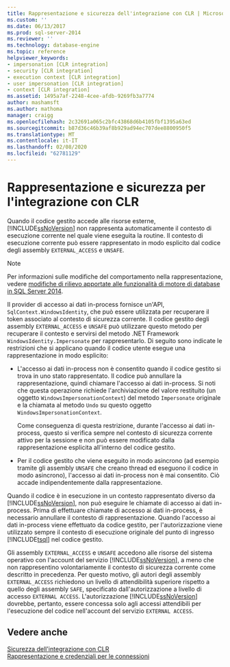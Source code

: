 ```yaml
---
title: Rappresentazione e sicurezza dell'integrazione con CLR | Microsoft Docs
ms.custom: ''
ms.date: 06/13/2017
ms.prod: sql-server-2014
ms.reviewer: ''
ms.technology: database-engine
ms.topic: reference
helpviewer_keywords:
- impersonation [CLR integration]
- security [CLR integration]
- execution context [CLR integration]
- user impersonation [CLR integration]
- context [CLR integration]
ms.assetid: 1495a7af-2248-4cee-afdb-9269fb3a7774
author: mashamsft
ms.author: mathoma
manager: craigg
ms.openlocfilehash: 2c32691a065c2bfc43868d6b4105fbf1395a63ed
ms.sourcegitcommit: b87d36c46b39af8b929ad94ec707dee8800950f5
ms.translationtype: MT
ms.contentlocale: it-IT
ms.lasthandoff: 02/08/2020
ms.locfileid: "62781129"
---
```

# <a name="impersonation-and-clr-integration-security"></a>Rappresentazione e sicurezza per l'integrazione con CLR
  Quando il codice gestito accede alle risorse esterne, [!INCLUDE[ssNoVersion](../../includes/ssnoversion-md.md)] non rappresenta automaticamente il contesto di esecuzione corrente nel quale viene eseguita la routine. Il contesto di esecuzione corrente può essere rappresentato in modo esplicito dal codice degli assembly `EXTERNAL_ACCESS` e `UNSAFE`.  
  
> [!NOTE]  
>  Per informazioni sulle modifiche del comportamento nella rappresentazione, vedere [modifiche di rilievo apportate alle funzionalità di motore di database in SQL Server 2014](../breaking-changes-to-database-engine-features-in-sql-server-2016.md).  
  
 Il provider di accesso ai dati in-process fornisce un'API, `SqlContext.WindowsIdentity`, che può essere utilizzata per recuperare il token associato al contesto di sicurezza corrente. Il codice gestito degli assembly `EXTERNAL_ACCESS` e `UNSAFE` può utilizzare questo metodo per recuperare il contesto e servirsi del metodo .NET Framework `WindowsIdentity.Impersonate` per rappresentarlo. Di seguito sono indicate le restrizioni che si applicano quando il codice utente esegue una rappresentazione in modo esplicito:  
  
-   L'accesso ai dati in-process non è consentito quando il codice gestito si trova in uno stato rappresentato. Il codice può annullare la rappresentazione, quindi chiamare l'accesso ai dati in-process. Si noti che questa operazione richiede l'archiviazione del valore restituito (un oggetto `WindowsImpersonationContext`) del metodo `Impersonate` originale e la chiamata al metodo `Undo` su questo oggetto `WindowsImpersonationContext`.  
  
     Come conseguenza di questa restrizione, durante l'accesso ai dati in-process, questo si verifica sempre nel contesto di sicurezza corrente attivo per la sessione e non può essere modificato dalla rappresentazione esplicita all'interno del codice gestito.  
  
-   Per il codice gestito che viene eseguito in modo asincrono (ad esempio tramite gli assembly `UNSAFE` che creano thread ed eseguono il codice in modo asincrono), l'accesso ai dati in-process non è mai consentito. Ciò accade indipendentemente dalla rappresentazione.  
  
 Quando il codice è in esecuzione in un contesto rappresentato diverso da [!INCLUDE[ssNoVersion](../../includes/ssnoversion-md.md)], non può eseguire le chiamate di accesso ai dati in-process. Prima di effettuare chiamate di accesso ai dati in-process, è necessario annullare il contesto di rappresentazione. Quando l'accesso ai dati in-process viene effettuato da codice gestito, per l'autorizzazione viene utilizzato sempre il contesto di esecuzione originale del punto di ingresso [!INCLUDE[tsql](../../includes/tsql-md.md)] nel codice gestito.  
  
 Gli assembly `EXTERNAL_ACCESS` e `UNSAFE` accedono alle risorse del sistema operativo con l'account del servizio [!INCLUDE[ssNoVersion](../../includes/ssnoversion-md.md)], a meno che non rappresentino volontariamente il contesto di sicurezza corrente come descritto in precedenza. Per questo motivo, gli autori degli assembly `EXTERNAL_ACCESS` richiedono un livello di attendibilità superiore rispetto a quello degli assembly `SAFE`, specificato dall'autorizzazione a livello di accesso `EXTERNAL ACCESS`. L'autorizzazione [!INCLUDE[ssNoVersion](../../includes/ssnoversion-md.md)] dovrebbe, pertanto, essere concessa solo agli accessi attendibili per l'esecuzione del codice nell'account del servizio `EXTERNAL ACCESS`.  
  
## <a name="see-also"></a>Vedere anche  
 [Sicurezza dell'integrazione con CLR](../../relational-databases/clr-integration/security/clr-integration-security.md)   
 [Rappresentazione e credenziali per le connessioni](../../relational-databases/clr-integration/data-access/impersonation-and-credentials-for-connections.md)  
  
  
